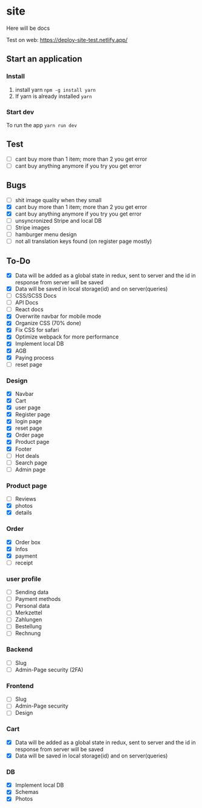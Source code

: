 # site
Here will be docs

Test on web: https://deploy-site-test.netlify.app/

## Start an application
### Install
1. install yarn `npm -g install yarn`
2. If yarn is already installed `yarn`

### Start dev
To run the app `yarn run dev`

## Test
- [ ] cant buy more than 1 item; more than 2 you get error
- [ ] cant buy anything anymore if you try you get error

## Bugs
- [ ] shit image quality when they small
- [x] cant buy more than 1 item; more than 2 you get error
- [x] cant buy anything anymore if you try you get error
- [ ] unsyncronized Stripe and local DB
- [ ] Stripe images
- [ ] hamburger menu design
- [ ] not all translation keys found (on register page mostly)

## To-Do
- [x] Data will be added as a global state in redux, sent to server and the id in response from server will be saved
- [x] Data will be saved in local storage(id) and on server(queries)
- [ ] CSS/SCSS Docs
- [ ] API Docs
- [ ] React docs
- [x] Overwrite navbar for mobile mode
- [x] Organize CSS (70% done)
- [x] Fix CSS for safari
- [x] Optimize webpack for more performance
- [x] Implement local DB
- [x] AGB
- [x] Paying process
- [ ] reset page

### Design
- [x] Navbar
- [x] Cart
- [x] user page
- [x] Register page
- [x] login page
- [x] reset page
- [x] Order page
- [x] Product page
- [x] Footer
- [ ] Hot deals
- [ ] Search page
- [ ] Admin page

### Product page
- [ ] Reviews
- [x] photos
- [x] details

### Order
- [x] Order box
- [x] Infos
- [x] payment
- [ ] receipt

### user profile
- [ ] Sending data
- [ ] Payment methods
- [ ] Personal data
- [ ] Merkzettel
- [ ] Zahlungen
- [ ] Bestellung
- [ ] Rechnung
  
### Backend
- [ ] Slug
- [ ] Admin-Page security (2FA)

### Frontend
- [ ] Slug
- [ ] Admin-Page security
- [ ] Design

### Cart
- [x] Data will be added as a global state in redux, sent to server and the id in response from server will be saved
- [x] Data will be saved in local storage(id) and on server(queries)

### DB
- [x] Implement local DB
- [x] Schemas
- [x] Photos